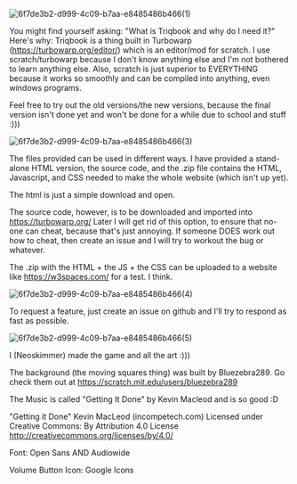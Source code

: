 ![6f7de3b2-d999-4c09-b7aa-e8485486b466(1)](https://github.com/Neoskimmer/Triqbook/assets/152151849/fe1c2cd3-3fc5-4dce-92e5-3b84a5101d42)

You might find yourself asking: "What is Triqbook and why do I need it?" Here's why: Triqbook is a thing built in Turbowarp (https://turbowarp.org/editor/) which is an editor/mod for scratch. I use scratch/turbowarp because I don't know anything else and I'm not bothered to learn anything else.
Also, scratch is just superior to EVERYTHING because it works so smoothly and can be compiled into anything, even windows programs.

Feel free to try out the old versions/the new versions, because the final version isn't done yet and won't be done for a while due to school and stuff :)))

![6f7de3b2-d999-4c09-b7aa-e8485486b466(3)](https://github.com/Neoskimmer/Triqbook/assets/152151849/4caa00da-d3f1-47b1-8e45-0eba6b824909)

The files provided can be used in different ways. I have provided a stand-alone HTML version, the source code, and the .zip file contains the HTML, Javascript, and CSS needed to make the whole website (which isn't up yet).

The html is just a simple download and open.

The source code, however, is to be downloaded and imported into https://turbowarp.org/
Later I will get rid of this option, to ensure that no-one can cheat, because that's just annoying. If someone DOES work out how to cheat, then create an issue and I will try to workout the bug or whatever. 

The .zip with the HTML + the JS + the CSS can be uploaded to a website like https://w3spaces.com/ for a test. I think.

![6f7de3b2-d999-4c09-b7aa-e8485486b466(4)](https://github.com/Neoskimmer/Triqbook/assets/152151849/6e249204-56d7-4e0c-bf50-047e51b52342)

To request a feature, just create an issue on github and I'll try to respond as fast as possible.

![6f7de3b2-d999-4c09-b7aa-e8485486b466(5)](https://github.com/Neoskimmer/Triqbook/assets/152151849/2915b062-4fc1-4950-ad5d-938cd52df82f)

I (Neoskimmer) made the game and all the art :)))

The background (the moving squares thing) was built by Bluezebra289. Go check them out at https://scratch.mit.edu/users/bluezebra289

The Music is called "Getting It Done" by Kevin Macleod and is so good :D

"Getting it Done" Kevin MacLeod (incompetech.com)
Licensed under Creative Commons: By Attribution 4.0 License
http://creativecommons.org/licenses/by/4.0/

Font: Open Sans AND Audiowide

Volume Button Icon: Google Icons
